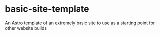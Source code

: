 # basic-site-template

An Astro template of an extremely basic site to use as a starting point for other website builds
